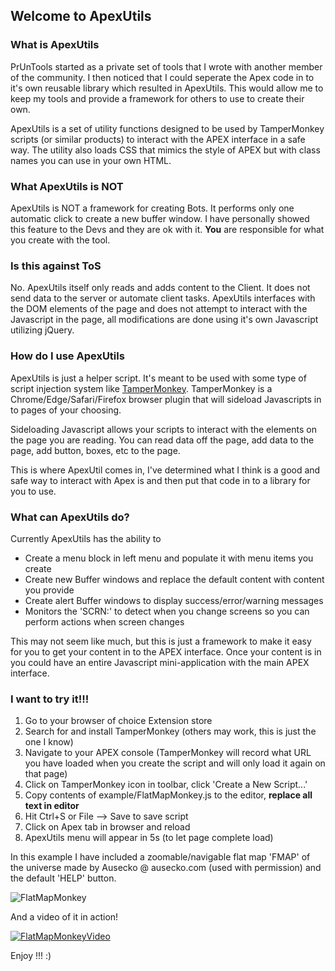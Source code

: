 ## Welcome to ApexUtils
### What is ApexUtils
PrUnTools started as a private set of tools that I wrote with another member of the community. I then noticed that I could seperate the Apex code in to it's own reusable library which resulted in ApexUtils. This would allow me to keep my tools and provide a framework for others to use to create their own.

ApexUtils is a set of utility functions designed to be used by TamperMonkey scripts (or similar products) to interact with the APEX interface in a safe way. The utility also loads CSS that mimics the style of APEX but with class names you can use in your own HTML.

### What ApexUtils is NOT
ApexUtils is NOT a framework for creating Bots. It performs only one automatic click to create a new buffer window. I have personally showed this feature to the Devs and they are ok with it. **You** are responsible for what you create with the tool.

### Is this against ToS
No. ApexUtils itself only reads and adds content to the Client. It does not send data to the server or automate client tasks. ApexUtils interfaces with the DOM elements of the page and does not attempt to interact with the Javascript in the page, all modifications are done using it's own Javascript utilizing jQuery.

### How do I use ApexUtils
ApexUtils is just a helper script.  It's meant to be used with some 
type of script injection system like [TamperMonkey](https://www.tampermonkey.net/).
TamperMonkey is a Chrome/Edge/Safari/Firefox browser plugin that will
sideload Javascripts in to pages of your choosing.

Sideloading Javascript allows your scripts to interact with the elements
on the page you are reading.  You can read data off the page, add data 
to the page, add button, boxes, etc to the page.

This is where ApexUtil comes in, I've determined what I think is a good
and safe way to interact with Apex is and then put that code in to a
library for you to use.

### What can ApexUtils do?
Currently ApexUtils has the ability to
* Create a menu block in left menu and populate it with menu items 
you create
* Create new Buffer windows and replace the default content with 
content you provide
* Create alert Buffer windows to display success/error/warning messages
* Monitors the 'SCRN:' to detect when you change screens so you can 
perform actions when screen changes

This may not seem like much, but this is just a framework to make it
easy for you to get your content in to the APEX interface.  Once your
content is in you could have an entire Javascript mini-application 
with the main APEX interface.

### I want to try it!!!
1. Go to your browser of choice Extension store
2. Search for and install TamperMonkey (others may work, this is 
just the one I know)
3. Navigate to your APEX console (TamperMonkey will record what URL
you have loaded when you create the script and will only load it again 
on that page)
4. Click on TamperMonkey icon in toolbar, click 'Create a New Script...'
5. Copy contents of example/FlatMapMonkey.js to the editor, 
**replace all text in editor**
6. Hit Ctrl+S or File --> Save to save script
7. Click on Apex tab in browser and reload
8. ApexUtils menu will appear in 5s (to let page complete load)

In this example I have included a zoomable/navigable flat map 'FMAP' of the 
universe made by Ausecko @ ausecko.com (used with permission) and the
default 'HELP' button.

![FlatMapMonkey](https://i.imgur.com/252sRSk.png)

And a video of it in action!

[![FlatMapMonkeyVideo](https://img.youtube.com/vi/0U_9Ao75RNM/0.jpg)](https://www.youtube.com/watch?v=0U_9Ao75RNM)

Enjoy !!! :)

